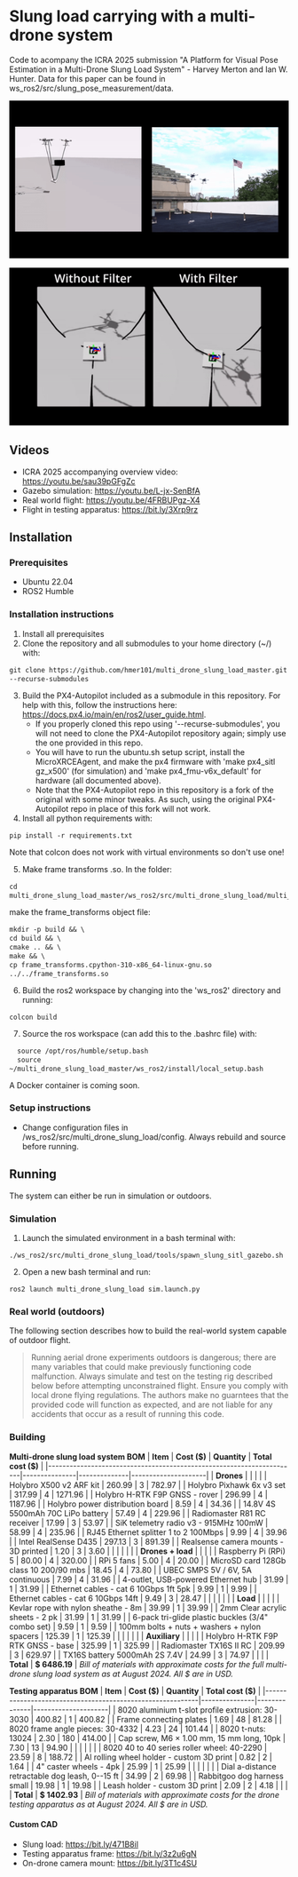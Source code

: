 # Slung load carrying with a multi-drone system

Code to acompany the ICRA 2025 submission "A Platform for Visual Pose Estimation in a Multi-Drone Slung Load System" - Harvey Merton and Ian W. Hunter. Data for this paper can be found in ws_ros2/src/slung_pose_measurement/data.

![Platform](https://github.com/hmer101/multi_drone_slung_load_master/blob/main/gif_platform_sim_vs_real.gif)

![Vision](https://github.com/hmer101/multi_drone_slung_load_master/blob/main/gif_visual_pose_filter.gif)

## Videos
- ICRA 2025 accompanying overview video: https://youtu.be/sau39pGFgZc
- Gazebo simulation: https://youtu.be/L-jx-SenBfA
- Real world flight: https://youtu.be/4FRBUPgz-X4
- Flight in testing apparatus: https://bit.ly/3Xrp9rz

## Installation
### Prerequisites
- Ubuntu 22.04
- ROS2 Humble

### Installation instructions
1. Install all prerequisites 
2. Clone the repository and all submodules to your home directory (~/) with:
```
git clone https://github.com/hmer101/multi_drone_slung_load_master.git --recurse-submodules
```
3. Build the PX4-Autopilot included as a submodule in this repository. For help with this, follow the instructions here: https://docs.px4.io/main/en/ros2/user_guide.html.
   - If you properly cloned this repo using '--recurse-submodules', you will not need to clone the PX4-Autopilot repository again; simply use the one provided in this repo.
   - You will have to run the ubuntu.sh setup script, install the MicroXRCEAgent, and make the px4 firmware with 'make px4_sitl gz_x500' (for simulation) and 'make px4_fmu-v6x_default' for hardware (all documented above).
   - Note that the PX4-Autopilot repo in this repository is a fork of the original with some minor tweaks. As such, using the original PX4-Autopilot repo in place of this fork will not work.
4. Install all python requirements with:
```
pip install -r requirements.txt
```
Note that colcon does not work with virtual environments so don't use one!

5. Make frame transforms .so. In the folder:

```
cd multi_drone_slung_load_master/ws_ros2/src/multi_drone_slung_load/multi_drone_slung_load/frame_transforms
```
make the frame_transforms object file:
```
mkdir -p build && \
cd build && \
cmake .. && \
make && \
cp frame_transforms.cpython-310-x86_64-linux-gnu.so ../../frame_transforms.so
```

6. Build the ros2 workspace by changing into the 'ws_ros2' directory and running:
  ```
  colcon build
```
7. Source the ros workspace (can add this to the .bashrc file) with:
```
  source /opt/ros/humble/setup.bash
  source ~/multi_drone_slung_load_master/ws_ros2/install/local_setup.bash 
```

A Docker container is coming soon. 

### Setup instructions
- Change configuration files in /ws_ros2/src/multi_drone_slung_load/config. Always rebuild and source before running.

## Running 
The system can either be run in simulation or outdoors.

### Simulation
1. Launch the simulated environment in a bash terminal with:
  ```
./ws_ros2/src/multi_drone_slung_load/tools/spawn_slung_sitl_gazebo.sh
```
2. Open a new bash terminal and run:
```
ros2 launch multi_drone_slung_load sim.launch.py
```

### Real world (outdoors)
The following section describes how to build the real-world system capable of outdoor flight.

> Running aerial drone experiments outdoors is dangerous; there are many variables that could make previously functioning code malfunction. Always simulate and test on the testing rig described below before attempting unconstrained flight. Ensure you comply with local drone flying regulations. The authors make no guarntees that the provided code will function as expected, and are not liable for any accidents that occur as a result of running this code.


### Building
**Multi-drone slung load system BOM**
| **Item**                                                             | **Cost (\$)** | **Quantity** | **Total cost (\$)** |
|----------------------------------------------------------------------|---------------|--------------|---------------------|
| **Drones**                                                           |               |              |                     |
| Holybro X500 v2 ARF kit                                             | 260.99        | 3            | 782.97              |
| Holybro Pixhawk 6x v3 set                                           | 317.99        | 4            | 1271.96             |
| Holybro H-RTK F9P GNSS - rover                                      | 296.99        | 4            | 1187.96             |
| Holybro power distribution board                                      | 8.59          | 4            | 34.36               |
| $14.8 \text{V}$ 4S $5500 \text{mAh}$ 70C LiPo battery            | 57.49         | 4            | 229.96              |
| Radiomaster R81 RC receiver                                         | 17.99         | 3            | 53.97               |
| SiK telemetry radio v3 - $915 \text{MHz}$ $100 \text{mW}$       | 58.99         | 4            | 235.96              |
| RJ45 Ethernet splitter 1 to 2 $100 \text{Mbps}$                   | 9.99          | 4            | 39.96               |
| Intel RealSense D435                                                | 297.13        | 3            | 891.39              |
| Realsense camera mounts - 3D printed                                 | 1.20          | 3            | 3.60                |
|                                                                    |               |              |                      |
| **Drones + load**                                                   |               |              |                     |
| Raspberry Pi (RPi) 5                                               | 80.00         | 4            | 320.00              |
| RPi 5 fans                                                          | 5.00          | 4            | 20.00               |
| MicroSD card $128 \text{Gb}$ class 10 200/90 mbs                 | 18.45         | 4            | 73.80               |
| UBEC SMPS $5 \text{V}$ / $6 \text{V}$, $5 \text{A}$ continuous    | 7.99          | 4            | 31.96               |
| 4-outlet, USB-powered Ethernet hub                                   | 31.99         | 1            | 31.99               |
| Ethernet cables - cat 6 $10 \text{Gbps}$ $1 \text{ft}$ 5pk       | 9.99          | 1            | 9.99                |
| Ethernet cables - cat 6 $10 \text{Gbps}$ $14 \text{ft}$          | 9.49          | 3            | 28.47               |
|                                                                    |               |              |                      |
| **Load**                                                            |               |              |                     |
| Kevlar rope with nylon sheathe - $8 \text{m}$                     | 39.99         | 1            | 39.99               |
| $2 \text{mm}$ Clear acrylic sheets - 2 pk                          | 31.99         | 1            | 31.99               |
| 6-pack tri-glide plastic buckles (3/4" combo set)                  | 9.59          | 1            | 9.59                |
| $100 \text{mm}$ bolts + nuts + washers + nylon spacers             | 125.39        | 1            | 125.39              |
|                                                                    |               |              |                      |
| **Auxiliary**                                                       |               |              |                     |
| Holybro H-RTK F9P RTK GNSS - base                                   | 325.99        | 1            | 325.99              |
| Radiomaster TX16S II RC                                            | 209.99        | 3            | 629.97              |
| TX16S battery $5000 \text{mAh}$ 2S $7.4 \text{V}$                | 24.99         | 3            | 74.97               |
|                                                                      |               | **Total**    | **\$ 6486.19**      |
*Bill of materials with approximate costs for the full multi-drone slung load system as at August 2024. All $ are in USD.*

**Testing apparatus BOM**
| **Item**                                                   | **Cost (\$)** | **Quantity** | **Total cost (\$)** |
|-----------------------------------------------------------|---------------|--------------|---------------------|
| 8020 aluminium t-slot profile extrusion: 30-3030          | 400.82        | 1            | 400.82              |
| Frame connecting plates                                     | 1.69          | 48           | 81.28               |
| 8020 frame angle pieces: 30-4332                          | 4.23          | 24           | 101.44              |
| 8020 t-nuts: 13024                                        | 2.30          | 180          | 414.00              |
| Cap screw, M6 × 1.00 mm, 15 mm long, 10pk                | 7.30          | 13           | 94.90               |
|                                                           |               |              |                     |
| 8020 40 to 40 series roller wheel: 40-2290               | 23.59         | 8            | 188.72              |
| Al rolling wheel holder - custom 3D print                 | 0.82          | 2            | 1.64                |
| 4" caster wheels - 4pk                                    | 25.99         | 1            | 25.99               |
|                                                           |               |              |                     |
| Dial a-distance retractable dog leash, 0--15 ft           | 34.99         | 2            | 69.98               |
| Rabbitgoo dog harness small                                | 19.98         | 1            | 19.98               |
| Leash holder - custom 3D print                             | 2.09          | 2            | 4.18                |
|                                                           |               | **Total**    | **\$ 1402.93**      |
*Bill of materials with approximate costs for the drone testing apparatus as at August 2024. All $ are in USD.*

#### Custom CAD
- Slung load: https://bit.ly/471B8il
- Testing apparatus frame: https://bit.ly/3z2u6gN
- On-drone camera mount: https://bit.ly/3T1c4SU
